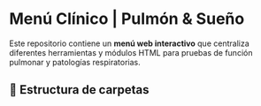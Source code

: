 # Menú Clínico | Pulmón & Sueño

Este repositorio contiene un **menú web interactivo** que centraliza diferentes herramientas y módulos HTML para pruebas de función pulmonar y patologías respiratorias.

## 📂 Estructura de carpetas
